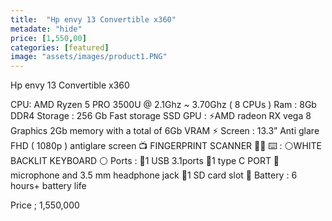 ```yaml
---
title:  "Hp envy 13 Convertible x360"
metadate: "hide"
price: [1,550,00]
categories: [featured]
image: "assets/images/product1.PNG"
---
```


Hp envy 13 Convertible x360 

CPU: AMD Ryzen 5 PRO 3500U @ 2.1Ghz ~ 3.70Ghz ( 8 CPUs ) 
Ram : 8Gb DDR4 
Storage : 256 Gb Fast storage SSD 
GPU : ⚡️AMD radeon RX vega 8 Graphics 2Gb memory with a total of 6Gb VRAM ⚡️
Screen : 13.3” Anti glare FHD ( 1080p ) antiglare screen 📺
FINGERPRINT SCANNER ☝🏿
⌨️ : ⚪️WHITE BACKLIT KEYBOARD ⚪️
Ports :
📍1 USB 3.1ports 
📍1 type C PORT
📍microphone and 3.5 mm headphone jack
📍1 SD card slot 
🔋 Battery : 6 hours+ battery life

Price ; 1,550,000  
